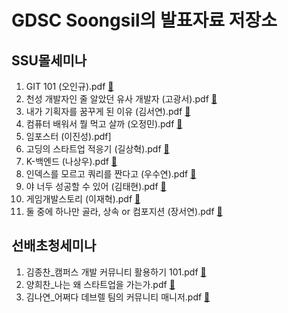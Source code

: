 # GDSC Soongsil의 발표자료 저장소

## SSU몰세미나
1. GIT 101 (오인규).pdf [:memo:](https://github.com/gdsc-ssu/ppt-store/raw/main/ssu%EB%AA%B0%EC%84%B8%EB%AF%B8%EB%82%98/01.%20GIT%20101%20(%EC%98%A4%EC%9D%B8%EA%B7%9C).pdf)
2. 천성 개발자인 줄 알았던 유사 개발자 (고광서).pdf [:memo:](https://github.com/gdsc-ssu/ppt-store/raw/main/ssu%EB%AA%B0%EC%84%B8%EB%AF%B8%EB%82%98/02.%20%EC%B2%9C%EC%84%B1%20%EA%B0%9C%EB%B0%9C%EC%9E%90%EC%9D%B8%20%EC%A4%84%20%EC%95%8C%EC%95%98%EB%8D%98%20%EC%9C%A0%EC%82%AC%20%EA%B0%9C%EB%B0%9C%EC%9E%90%20(%EA%B3%A0%EA%B4%91%EC%84%9C).pdf)
3. 내가 기획자를 꿈꾸게 된 이유 (김서연).pdf [:memo:](https://github.com/gdsc-ssu/ppt-store/raw/main/ssu%EB%AA%B0%EC%84%B8%EB%AF%B8%EB%82%98/03.%20%EB%82%B4%EA%B0%80%20%EA%B8%B0%ED%9A%8D%EC%9E%90%EB%A5%BC%20%EA%BF%88%EA%BE%B8%EA%B2%8C%20%EB%90%9C%20%EC%9D%B4%EC%9C%A0%20(%EA%B9%80%EC%84%9C%EC%97%B0).pdf)
4. 컴퓨터 배워서 뭘 먹고 살까 (오정민).pdf [:memo:](https://github.com/gdsc-ssu/ppt-store/raw/main/ssu%EB%AA%B0%EC%84%B8%EB%AF%B8%EB%82%98/04.%20%EC%BB%B4%ED%93%A8%ED%84%B0%20%EB%B0%B0%EC%9B%8C%EC%84%9C%20%EB%AD%98%20%EB%A8%B9%EA%B3%A0%20%EC%82%B4%EA%B9%8C%20(%EC%98%A4%EC%A0%95%EB%AF%BC).pdf)
5. 임포스터 (이진성).pdf]
6. 고딩의 스타트업 적응기 (길상혁).pdf [:memo:](https://github.com/gdsc-ssu/ppt-store/raw/main/ssu%EB%AA%B0%EC%84%B8%EB%AF%B8%EB%82%98/06.%20%EA%B3%A0%EB%94%A9%EC%9D%98%20%EC%8A%A4%ED%83%80%ED%8A%B8%EC%97%85%20%EC%A0%81%EC%9D%91%EA%B8%B0%20(%EA%B8%B8%EC%83%81%ED%98%81).pdf)
7. K-백엔드 (나상우).pdf [:memo:](https://github.com/gdsc-ssu/ppt-store/raw/main/ssu%EB%AA%B0%EC%84%B8%EB%AF%B8%EB%82%98/07.%20K-%EB%B0%B1%EC%97%94%EB%93%9C%20(%EB%82%98%EC%83%81%EC%9A%B0).pdf)
8. 인덱스를 모르고 쿼리를 짠다고 (우수연).pdf [:memo:](https://github.com/gdsc-ssu/ppt-store/raw/main/ssu%EB%AA%B0%EC%84%B8%EB%AF%B8%EB%82%98/08.%20%EC%9D%B8%EB%8D%B1%EC%8A%A4%EB%A5%BC%20%EB%AA%A8%EB%A5%B4%EA%B3%A0%20%EC%BF%BC%EB%A6%AC%EB%A5%BC%20%EC%A7%A0%EB%8B%A4%EA%B3%A0%20(%EC%9A%B0%EC%88%98%EC%97%B0).pdf)
9. 야 너두 성공할 수 있어 (김태현).pdf [:memo:](https://github.com/gdsc-ssu/ppt-store/raw/main/ssu%EB%AA%B0%EC%84%B8%EB%AF%B8%EB%82%98/09.%20%EC%95%BC%20%EB%84%88%EB%91%90%20%EC%84%B1%EA%B3%B5%ED%95%A0%20%EC%88%98%20%EC%9E%88%EC%96%B4%20(%EA%B9%80%ED%83%9C%ED%98%84).pdf)
10. 게임개발스토리 (이재혁).pdf [:memo:](https://github.com/gdsc-ssu/ppt-store/raw/main/ssu%EB%AA%B0%EC%84%B8%EB%AF%B8%EB%82%98/10.%20%EA%B2%8C%EC%9E%84%EA%B0%9C%EB%B0%9C%EC%8A%A4%ED%86%A0%EB%A6%AC%20(%EC%9D%B4%EC%9E%AC%ED%98%81).pdf)
11. 둘 중에 하나만 골라, 상속 or 컴포지션 (장서연).pdf [:memo:](https://github.com/gdsc-ssu/ppt-store/raw/main/ssu%EB%AA%B0%EC%84%B8%EB%AF%B8%EB%82%98/11.%20%EB%91%98%20%EC%A4%91%EC%97%90%20%ED%95%98%EB%82%98%EB%A7%8C%20%EA%B3%A8%EB%9D%BC%2C%20%EC%83%81%EC%86%8D%20or%20%EC%BB%B4%ED%8F%AC%EC%A7%80%EC%85%98%20(%EC%9E%A5%EC%84%9C%EC%97%B0).pdf)

## 선배초청세미나
1. 김종찬_캠퍼스 개발 커뮤니티 활용하기 101.pdf [:memo:](https://github.com/gdsc-ssu/ppt-store/raw/main/%EC%84%A0%EB%B0%B0%EC%B4%88%EC%B2%AD%EC%84%B8%EB%AF%B8%EB%82%98/1.%20%EA%B9%80%EC%A2%85%EC%B0%AC_%EC%BA%A0%ED%8D%BC%EC%8A%A4%20%EA%B0%9C%EB%B0%9C%20%EC%BB%A4%EB%AE%A4%EB%8B%88%ED%8B%B0%20%ED%99%9C%EC%9A%A9%ED%95%98%EA%B8%B0%20101.pdf)
2. 양희찬_나는 왜 스타트업을 가는가.pdf [:memo:](https://github.com/gdsc-ssu/ppt-store/raw/main/%EC%84%A0%EB%B0%B0%EC%B4%88%EC%B2%AD%EC%84%B8%EB%AF%B8%EB%82%98/2.%20%EC%96%91%ED%9D%AC%EC%B0%AC_%EB%82%98%EB%8A%94%20%EC%99%9C%20%EC%8A%A4%ED%83%80%ED%8A%B8%EC%97%85%EC%9D%84%20%EA%B0%80%EB%8A%94%EA%B0%80.pdf)
3. 김나연_어쩌다 데브렐 팀의 커뮤니티 매니저.pdf [:memo:](https://github.com/gdsc-ssu/ppt-store/raw/main/%EC%84%A0%EB%B0%B0%EC%B4%88%EC%B2%AD%EC%84%B8%EB%AF%B8%EB%82%98/3.%20%EA%B9%80%EB%82%98%EC%97%B0_%EC%96%B4%EC%A9%8C%EB%8B%A4%20%EB%8D%B0%EB%B8%8C%EB%A0%90%20%ED%8C%80%EC%9D%98%20%EC%BB%A4%EB%AE%A4%EB%8B%88%ED%8B%B0%20%EB%A7%A4%EB%8B%88%EC%A0%80.pdf)
